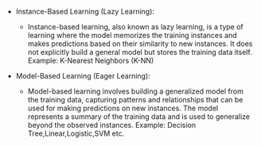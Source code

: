 * Instance-Based Learning (Lazy Learning):
   - Instance-based learning, also known as lazy learning, is a type of learning where the model memorizes the training   instances and makes predictions based on their similarity to new instances. It does not explicitly build a general  model but stores the training data itself.
  Example: K-Nearest Neighbors (K-NN)


* Model-Based Learning (Eager Learning):
  - Model-based learning involves building a generalized model from the training data, capturing patterns and relationships that can be used for making predictions on new instances. The model represents a summary of the training data and is used to generalize beyond the observed instances.
   Example: Decision Tree,Linear,Logistic,SVM etc.
